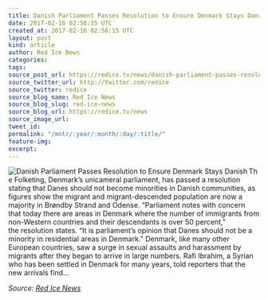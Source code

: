 ```yaml
---
title: Danish Parliament Passes Resolution to Ensure Denmark Stays Danish
date: 2017-02-16 02:58:15 UTC
created_at: 2017-02-16 02:58:15 UTC
layout: post
kind: article
author: Red Ice News
categories: 
tags: 
source_post_url: https://redice.tv/news/danish-parliament-passes-resolution-to-ensure-denmark-stays-danish
source_twitter_url: http://twitter.com/redice
source_twitter: redice
source_blog_name: Red Ice News
source_blog_slug: red-ice-news
source_blog_url: https://redice.tv/news
source_image_url: 
tweet_id: 
permalink: "/mntr/:year/:month/:day/:title/"
feature-img: 
excerpt: 
---
```

<img align="left" alt="Danish Parliament Passes Resolution to Ensure Denmark Stays Danish" src="https://rdice.net/a/c/n/17/02160357-danishflagscityhall.9cd7b47f.jpg"> The Folketing, Denmark’s unicameral parliament, has passed a resolution stating that Danes should not become minorities in Danish communities, as figures show the migrant and migrant-descended population are now a majority in Brøndby Strand and Odense. “Parliament notes with concern that today there are areas in Denmark where the number of immigrants from non-Western countries and their descendants is over 50 percent,” the resolution states. “It is parliament’s opinion that Danes should not be a minority in residential areas in Denmark.” Denmark, like many other European countries, saw a surge in sexual assaults and harassment by migrants after they began to arrive in large numbers. Rafi Ibrahim, a Syrian who has been settled in Denmark for many years, told reporters that the new arrivals find…<div class="">
    <i>Source: <a href="https://redice.tv/news">Red Ice News</a></i>
</div>
